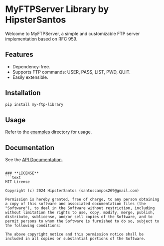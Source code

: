 # MyFTPServer Library by HipsterSantos

Welcome to MyFTPServer, a simple and customizable FTP server implementation based on RFC 959.

## Features
- Dependency-free.
- Supports FTP commands: USER, PASS, LIST, PWD, QUIT.
- Easily extensible.

## Installation
```bash
pip install my-ftp-library
```

## Usage
Refer to the [examples](examples/) directory for usage.

## Documentation
See the [API Documentation](docs/index.md).
```

### **LICENSE**
```text
MIT License

Copyright (c) 2024 HipsterSantos (santoscampos269@gmail.com)

Permission is hereby granted, free of charge, to any person obtaining a copy of this software and associated documentation files (the "Software"), to deal in the Software without restriction, including without limitation the rights to use, copy, modify, merge, publish, distribute, sublicense, and/or sell copies of the Software, and to permit persons to whom the Software is furnished to do so, subject to the following conditions:

The above copyright notice and this permission notice shall be included in all copies or substantial portions of the Software.
```